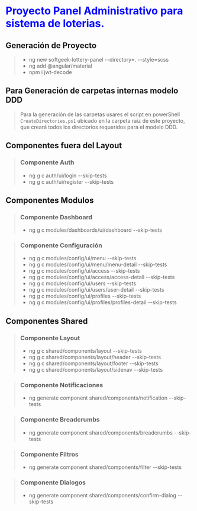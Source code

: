 <h1 style="color:blue;"> Proyecto Panel Administrativo para sistema de loterias.</h1>

## Generación de Proyecto

> - ng new softgeek-lottery-panel --directory=. --style=scss
> - ng add @angular/material
> - npm i jwt-decode

## Para Generación de carpetas internas modelo DDD

> Para la generación de las carpetas usares el script en powerShell `CreateDirectories.ps1` ubicado en la carpeta raiz de este proyecto, que creará todos los directorios requeridos para el modelo DDD.

## Componentes fuera del Layout

> ### Componente Auth
>
> - ng g c auth/ui/login --skip-tests
> - ng g c auth/ui/register --skip-tests

## Componentes Modulos

> ### Componente Dashboard
>
> - ng g c modules/dashboards/ui/dashboard --skip-tests

> ### Componente Configuración
>
> - ng g c modules/config/ui/menu --skip-tests
> - ng g c modules/config/ui/menu/menu-detail --skip-tests
> - ng g c modules/config/ui/access --skip-tests
> - ng g c modules/config/ui/access/access-detail --skip-tests
> - ng g c modules/config/ui/users --skip-tests
> - ng g c modules/config/ui/users/user-detail --skip-tests
> - ng g c modules/config/ui/profiles --skip-tests
> - ng g c modules/config/ui/profiles/profiles-detail --skip-tests

## Componentes Shared

> ### Componente Layout
>
> - ng g c shared/components/layout --skip-tests
> - ng g c shared/components/layout/header --skip-tests
> - ng g c shared/components/layout/footer --skip-tests
> - ng g c shared/components/layout/sidenav --skip-tests

> ### Componente Notificaciones
>
> - ng generate component shared/components/notification --skip-tests

> ### Componente Breadcrumbs
>
> - ng generate component shared/components/breadcrumbs --skip-tests

> ### Componente Filtros
>
> - ng generate component shared/components/filter --skip-tests

> ### Componente Dialogos
>
> - ng generate component shared/components/confirm-dialog --skip-tests

